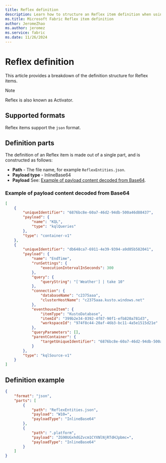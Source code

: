 ```yaml
---
title: Reflex definition
description: Learn how to structure an Reflex item definition when using the Microsoft Fabric REST API.
ms.title: Microsoft Fabric Reflex item definition
author: JeromeZhao
ms.author: jeromez
ms.service: fabric
ms.date: 11/26/2024
---
```


# Reflex definition

This article provides a breakdown of the definition structure for Reflex items.

>[!NOTE]
>Reflex is also known as Activator.

## Supported formats

Reflex items support the `json` format.

## Definition parts

The definition of an Reflex item is made out of a single part, and is constructed as follows:

* **Path** - The file name, for example `ReflexEntities.json`.
* **Payload type** - InlineBase64
* **Payload** See: [Example of payload content decoded from Base64](#example-of-payload-content-decoded-from-base64).

### Example of payload content decoded from Base64

```json
[
    {
        "uniqueIdentifier": "6876bc8e-60a7-46d2-94db-500a46d88437",
        "payload": {
            "name": "KQL",
            "type": "kqlQueries"
        },
        "type": "container-v1"
    },
    {
        "uniqueIdentifier": "db648ca7-6911-4e39-9394-a9d05b582041",
        "payload": {
            "name": "EndTime",
            "runSettings": {
                "executionIntervalInSeconds": 300
            },
            "query": {
                "queryString": "['Weather'] | take 10"
            },
            "connection": {
                "databaseName": "c2375aaa",
                "clusterHostName": "c2375aaa.kusto.windows.net"
            },
            "eventhouseItem": {
                "itemType": "KustoDatabase",
                "itemId": "399b2e34-0392-4f87-90f1-efb820a781d3",
                "workspaceId": "974f8c44-20af-46b3-bc11-4a5e1515d21e"
            },
            "queryParameters": [],
            "parentContainer": {
                "targetUniqueIdentifier": "6876bc8e-60a7-46d2-94db-500a46d88437"
            }
        },
        "type": "kqlSource-v1"
    }
]
```

## Definition example

```json
{
    "format": "json",
    "parts": [
        {
            "path": "ReflexEntities.json",
            "payload": "W10=",
            "payloadType": "InlineBase64"
        },
        {
            "path": ".platform",
            "payload": "ZG90UGxhdGZvcm1CYXNlNjRTdHJpbmc=",
            "payloadType": "InlineBase64"
        }
    ]
}
```
